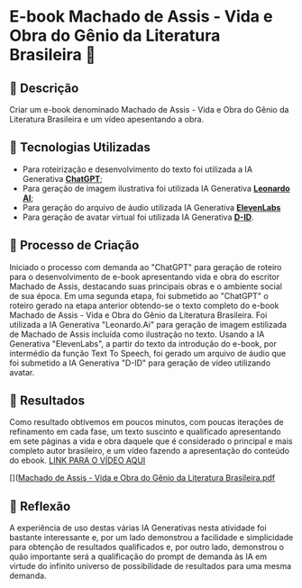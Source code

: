 # E-book Machado de Assis - Vida e Obra do Gênio da Literatura Brasileira 🌌

## 📒 Descrição
Criar um e-book denominado Machado de Assis - Vida e Obra do Gênio da Literatura Brasileira e um vídeo apesentando a obra.

## 🤖 Tecnologias Utilizadas
- Para roteirização e desenvolvimento do texto foi utilizada a IA Generativa **[ChatGPT](https://chat.openai.com)**;
- Para geração de imagem ilustrativa foi utilizada IA Generativa **[Leonardo AI](https://leonardo.ai)**;
- Para geração do arquivo de áudio utilizada IA Generativa **[ElevenLabs](https://elevenlabs.io/)**
- Para geração de avatar virtual foi utilizada IA Generativa **[D-ID](https://www.d-id.com/)**.

## 🧐 Processo de Criação
Iniciado o processo com demanda ao "ChatGPT" para geração de roteiro para o desenvolvimento de e-book apresentando vida e obra do escritor Machado de Assis, destacando suas principais obras e o ambiente social de sua época. 
Em uma segunda etapa, foi submetido ao "ChatGPT" o roteiro gerado na etapa anterior obtendo-se o texto completo do e-book Machado de Assis - Vida e Obra do Gênio da Literatura Brasileira.
Foi utilizada a IA Generativa "Leonardo.Ai" para geração de imagem estilizada de Machado de Assis incluída como ilustração no texto.
Usando a IA Generativa "ElevenLabs", a partir do texto da introdução do e-book, por intermédio da função Text To Speech, foi gerado um arquivo de áudio que foi submetido a IA Generativa "D-ID" para geração de vídeo utilizando avatar. 


## 🚀 Resultados
Como resultado obtivemos em poucos minutos, com poucas iterações de refinamento em cada fase, um texto suscinto e qualificado apresentando em sete páginas a vida e obra daquele que é considerado o principal e mais completo autor brasileiro, e um vídeo fazendo a apresentação do conteúdo do ebook. 
[LINK PARA O VÍDEO AQUI]()

[]([Machado de Assis - Vida e Obra do Gênio da Literatura Brasileira.pdf](https://github.com/user-attachments/files/17911324/Machado.de.Assis.-.Vida.e.Obra.do.Genio.da.Literatura.Brasileira.pdf)

## 💭 Reflexão
A experiência de uso destas várias IA Generativas nesta atividade foi bastante interessante e, por um lado demonstrou a facilidade e simplicidade para obtenção de resultados qualificados e, por outro lado, demonstrou o quão importante será a qualificação do prompt de demanda às IA em virtude do infinito universo de possibilidade de resultados para uma mesma demanda.
